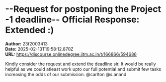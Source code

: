 # --Request for postponing the Project -1 deadline-- Official Response: Extended :)

**Author:** 23f2003413  
**Date:** 2025-02-13T19:58:12.870Z  
**URL:** https://discourse.onlinedegree.iitm.ac.in/t/166866/594686

Kindly consider the request and extend the deadline sir. It would be really helpful as we could atleast work upto our full potential and submit few tasks increasing the odds of our submission. @carlton @s.anand
